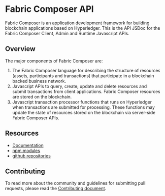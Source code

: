 # Fabric Composer API
Fabric Composer  is an application development framework for building blockchain applications based on Hyperledger. This is the API JSDoc for the Fabric Composer Client, Admin and Runtime Javascript APIs.


## Overview
The major components of Fabric Composer are:

1. The Fabric Composer language for describing the structure of resources (assets, participants
and transactions) that participate in a blockchain backed business network.
2. Javascript APIs to query, create, update and delete resources and submit transactions
 from client applications. Fabric Composer resources are stored on the blockchain.
3. Javascript transaction processor functions that runs on Hyperledger when transactions are
submitted for processing. These functions may update the state of resources
stored on the blockchain via server-side Fabric Composer APIs.

##  Resources

- [Documentation](https://fabric-composer.github.io/)
- [npm modules](https://www.npmjs.com/search?q=fabric-composer)
- [github repositories](https://github.com/fabric-composer)

## Contributing

To read more about the community and guidelines for submitting pull requests,
please read the [Contributing document](https://github.com/fabric-composer/fabric-composer/blob/master/CONTRIBUTING.md).
